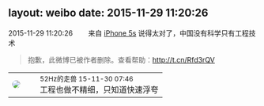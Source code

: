 layout: weibo
date: 2015-11-29 11:20:26
---
<meta name="referrer" content="no-referrer" />

2015-11-29 11:20:26  &nbsp;&nbsp;&nbsp;&nbsp;&nbsp;&nbsp; 来自 <a href="sinaweibo://customweibosource" rel="nofollow">iPhone 5s</a>
说得太对了，中国没有科学只有工程技术
>  抱歉，此微博已被作者删除。查看帮助：http://t.cn/Rfd3rQV

<table style="width: 100%;">
  <tr>
    <td style="width: 40px;"><img style="border-radius:50%" src="https://tva4.sinaimg.cn/crop.0.0.180.180.50/8beaf773jw1e8qgp5bmzyj2050050aa8.jpg?KID=imgbed,tva&Expires=1624465162&ssig=H8J41jmmLu"></td>
    <td colspan="2"><small>52Hz的走兽 15-11-30 07:46</small><br/>工程也做不精细，只知道快速浮夸</td>
  </tr>
</table>
